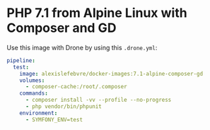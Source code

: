 # PHP 7.1 from Alpine Linux with Composer and GD

Use this image with Drone by using this `.drone.yml`:

```yml
pipeline:
  test:
    image: alexislefebvre/docker-images:7.1-alpine-composer-gd
    volumes:
      - composer-cache:/root/.composer
    commands:
      - composer install -vv --profile --no-progress
      - php vendor/bin/phpunit
    environment:
      - SYMFONY_ENV=test
```
